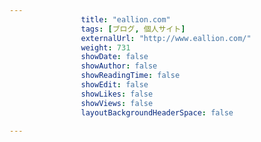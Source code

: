 ```yaml
---
                title: "eallion.com"
                tags: [ブログ, 個人サイト]
                externalUrl: "http://www.eallion.com/"
                weight: 731
                showDate: false
                showAuthor: false
                showReadingTime: false
                showEdit: false
                showLikes: false
                showViews: false
                layoutBackgroundHeaderSpace: false
                
---
```



